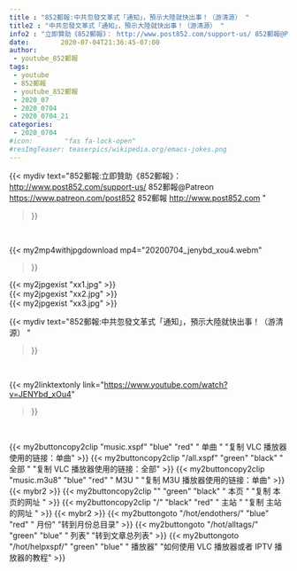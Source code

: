 ```yaml
---
title : "852郵報:中共忽發文革式「通知」，預示大陸就快出事！（游清源） "
title2 : "中共忽發文革式「通知」，預示大陸就快出事！（游清源） "
info2 : "立即贊助《852郵報》： http://www.post852.com/support-us/ 852郵報@Patreon https://www.patreon.com/post852  852郵報 http://www.post852.com "
date:        2020-07-04T21:36:45-07:00
author:
 - youtube_852郵報
tags:
 - youtube
 - 852郵報
 - youtube_852郵報
 - 2020_07
 - 2020_0704
 - 2020_0704_21
categories:
 - 2020_0704
#icon:        "fas fa-lock-open"
#resImgTeaser: teaserpics/wikipedia.org/emacs-jokes.png
---
```


{{< mydiv text="852郵報:立即贊助《852郵報》： http://www.post852.com/support-us/ 852郵報@Patreon https://www.patreon.com/post852  852郵報 http://www.post852.com "
>}}
<br>


{{< my2mp4withjpgdownload mp4="20200704_jenybd_xou4.webm"
>}}

{{< my2jpgexist "xx1.jpg" >}}<br>
{{< my2jpgexist "xx2.jpg" >}}<br>
{{< my2jpgexist "xx3.jpg" >}}<br>



{{< mydiv text="852郵報:中共忽發文革式「通知」，預示大陸就快出事！（游清源） "
>}}
<br>

{{< my2linktextonly link="https://www.youtube.com/watch?v=JENYbd_xOu4"
>}}


<br>

{{< my2buttoncopy2clip "music.xspf"        "blue"   "red"    " 单曲 "  "复制 VLC 播放器使用的链接：单曲" >}} {{< my2buttoncopy2clip "/all.xspf"         "green"  "black"  " 全部 "  "复制 VLC 播放器使用的链接：全部" >}} {{< my2buttoncopy2clip "music.m3u8"        "blue"   "red"    " M3U  "    "复制 M3U 播放器使用的链接：单曲" >}} {{< mybr2 >}} {{< my2buttoncopy2clip ""                  "green"  "black"  " 本页 "    "复制 本页的网址 " >}} {{< my2buttoncopy2clip "/"                 "black"  "red"    " 主站 "    "复制 主站的网址 " >}} {{< mybr2 >}} {{< my2buttongoto      "/hot/endothers/"   "blue"   "red"    " 月份"   "转到月份总目录" >}} {{< my2buttongoto      "/hot/alltags/"     "green"  "blue"   " 列表"   "转到文章总列表" >}} {{< my2buttongoto      "/hot/helpxspf/"    "green"  "blue"   " 播放器" "如何使用 VLC 播放器或者 IPTV 播放器的教程" >}} 
